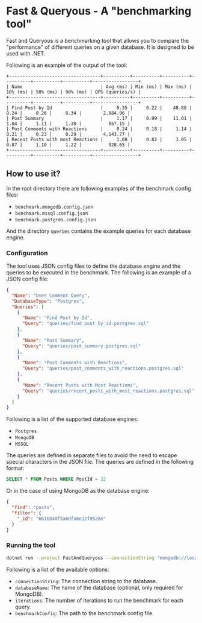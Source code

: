 # Fast & Queryous - A "benchmarking tool"

Fast and Queryous is a benchmarking tool that allows you to compare the "performance" of different queries on a given
database. It is designed to be used with .NET.

Following is an example of the output of the tool:

```
+----------------------------------+----------+----------+----------+----------+----------+----------+-----------------+
| Name                             | Avg (ms) | Min (ms) | Max (ms) | 10% (ms) | 50% (ms) | 90% (ms) | QPS (queries/s) |
+----------------------------------+----------+----------+----------+----------+----------+----------+-----------------+
| Find Post by Id                  |     0.35 |     0.22 |    48.88 |     0.24 |     0.26 |     0.34 |        2,884.96 |
| Post Summary                     |     1.17 |     0.99 |    11.01 |     1.04 |     1.11 |     1.30 |          857.15 |
| Post Comments with Reactions     |     0.24 |     0.18 |     1.14 |     0.21 |     0.23 |     0.29 |        4,143.77 |
| Recent Posts with most Reactions |     1.08 |     0.82 |     3.05 |     0.87 |     1.10 |     1.22 |          928.65 |
+----------------------------------+----------+----------+----------+----------+----------+----------+-----------------+
```

## How to use it?

In the root directory there are following examples of the benchmark config files:

- `benchmark.mongodb.config.json`
- `benchmark.mssql.config.json`
- `benchmark.postgres.config.json`

And the directory `queries` contains the example queries for each database engine.

### Configuration

The tool uses JSON config files to define the database engine and the queries to be executed in the benchmark. The 
following is an example of a JSON config file:

```json
{
  "Name": "User Comment Query",
  "DatabaseType": "Postgres",
  "Queries": [
    {
      "Name": "Find Post by Id",
      "Query": "queries/find_post_by_id.postgres.sql"
    },
    {
      "Name": "Post Summary",
      "Query": "queries/post_summary.postgres.sql"
    },
    {
      "Name": "Post Comments with Reactions",
      "Query": "queries/post_comments_with_reactions.postgres.sql"
    },
    {
      "Name": "Recent Posts with Most Reactions",
      "Query": "queries/recent_posts_with_most_reactions.postgres.sql"
    }
  ]
}
```

Following is a list of the supported database engines:

- `Postgres`
- `MongoDB`
- `MSSQL`

The queries are defined in separate files to avoid the need to escape special characters in the JSON file. The queries
are defined in the following format:

```sql
SELECT * FROM Posts WHERE PostId = 22
```

Or in the case of using MongoDB as the database engine:

```json
{
  "find": "posts",
  "filter": {
    "_id": "6616840f5a60fa6e12f9528e"
  }
}
```

### Running the tool

```bash
dotnet run --project FastAndQueryous --connectionString "mongodb://localhost:27017" --databaseName blog --iterations 1000 --benchmarkConfig benchmarkConfig.mongodb.config.json
```

Following is a list of the available options:

- `connectionString`: The connection string to the database.
- `databaseName`: The name of the database (optional, only required for MongoDB).
- `iterations`: The number of iterations to run the benchmark for each query.
- `benchmarkConfig`: The path to the benchmark config file.
